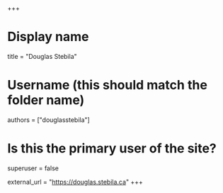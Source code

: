 +++
# Display name
title = "Douglas Stebila"

# Username (this should match the folder name)
authors = ["douglasstebila"]

# Is this the primary user of the site?
superuser = false

external_url = "https://douglas.stebila.ca"
+++
